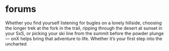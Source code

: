 # forums
Whether you find yourself listening for bugles on a lonely hillside, choosing the longer trek at the fork in the trail, ripping through the desert at sunset in your SxS, or picking your ski line from the summit before the powder plunge — onX helps bring that adventure to life. Whether it’s your first step into the uncharted
